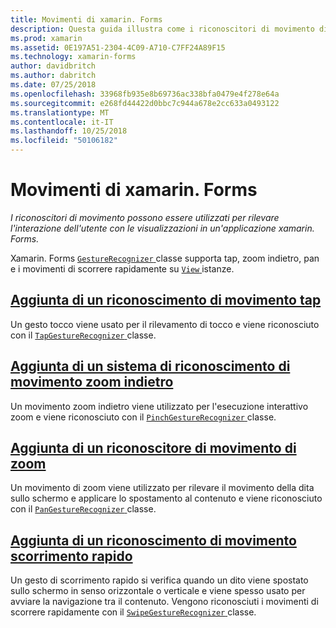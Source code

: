 ```yaml
---
title: Movimenti di xamarin. Forms
description: Questa guida illustra come i riconoscitori di movimento di xamarin. Forms possono essere usati per rilevare l'interazione dell'utente con le visualizzazioni in un'applicazione xamarin. Forms.
ms.prod: xamarin
ms.assetid: 0E197A51-2304-4C09-A710-C7FF24A89F15
ms.technology: xamarin-forms
author: davidbritch
ms.author: dabritch
ms.date: 07/25/2018
ms.openlocfilehash: 33968fb935e8b69736ac338bfa0479e4f278e64a
ms.sourcegitcommit: e268fd44422d0bbc7c944a678e2cc633a0493122
ms.translationtype: MT
ms.contentlocale: it-IT
ms.lasthandoff: 10/25/2018
ms.locfileid: "50106182"
---
```

# <a name="xamarinforms-gestures"></a>Movimenti di xamarin. Forms

_I riconoscitori di movimento possono essere utilizzati per rilevare l'interazione dell'utente con le visualizzazioni in un'applicazione xamarin. Forms._

Xamarin. Forms [ `GestureRecognizer` ](xref:Xamarin.Forms.GestureRecognizer) classe supporta tap, zoom indietro, pan e i movimenti di scorrere rapidamente su [ `View` ](xref:Xamarin.Forms.View) istanze.

## <a name="adding-a-tap-gesture-recognizertapmd"></a>[Aggiunta di un riconoscimento di movimento tap](tap.md)

Un gesto tocco viene usato per il rilevamento di tocco e viene riconosciuto con il [ `TapGestureRecognizer` ](xref:Xamarin.Forms.TapGestureRecognizer) classe.

## <a name="adding-a-pinch-gesture-recognizerpinchmd"></a>[Aggiunta di un sistema di riconoscimento di movimento zoom indietro](pinch.md)

Un movimento zoom indietro viene utilizzato per l'esecuzione interattivo zoom e viene riconosciuto con il [ `PinchGestureRecognizer` ](xref:Xamarin.Forms.PinchGestureRecognizer) classe.

## <a name="adding-a-pan-gesture-recognizerpanmd"></a>[Aggiunta di un riconoscitore di movimento di zoom](pan.md)

Un movimento di zoom viene utilizzato per rilevare il movimento della dita sullo schermo e applicare lo spostamento al contenuto e viene riconosciuto con il [ `PanGestureRecognizer` ](xref:Xamarin.Forms.PanGestureRecognizer) classe.

## <a name="adding-a-swipe-gesture-recognizerswipemd"></a>[Aggiunta di un riconoscimento di movimento scorrimento rapido](swipe.md)

Un gesto di scorrimento rapido si verifica quando un dito viene spostato sullo schermo in senso orizzontale o verticale e viene spesso usato per avviare la navigazione tra il contenuto. Vengono riconosciuti i movimenti di scorrere rapidamente con il [ `SwipeGestureRecognizer` ](xref:Xamarin.Forms.SwipeGestureRecognizer) classe.
